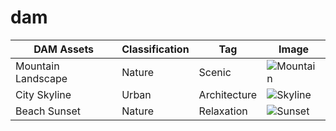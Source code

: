 # dam

| DAM Assets | Classification | Tag | Image |
|------------|----------------|-----|-------|
| Mountain Landscape | Nature | Scenic | ![Mountain](https://allabout.network/media_188fa5bcd003e5a2d56e7ad3ca233300c9e52f1e5.png) |
| City Skyline | Urban | Architecture | ![Skyline](https://allabout.network/media_14e918fa88c2a9a810fd454fa04f0bd152c01fed2.jpeg) |
| Beach Sunset | Nature | Relaxation | ![Sunset](https://allabout.network/media_1d92670adcfb7a18a062e49fd7967f4e9f76d8a52.jpeg) |
